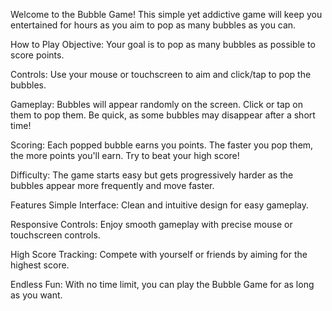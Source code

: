 Welcome to the Bubble Game! This simple yet addictive game will keep you entertained for hours as you aim to pop as many bubbles as you can.

How to Play
Objective: Your goal is to pop as many bubbles as possible to score points.

Controls: Use your mouse or touchscreen to aim and click/tap to pop the bubbles.

Gameplay: Bubbles will appear randomly on the screen. Click or tap on them to pop them. Be quick, as some bubbles may disappear after a short time!

Scoring: Each popped bubble earns you points. The faster you pop them, the more points you'll earn. Try to beat your high score!

Difficulty: The game starts easy but gets progressively harder as the bubbles appear more frequently and move faster.

Features
Simple Interface: Clean and intuitive design for easy gameplay.

Responsive Controls: Enjoy smooth gameplay with precise mouse or touchscreen controls.

High Score Tracking: Compete with yourself or friends by aiming for the highest score.

Endless Fun: With no time limit, you can play the Bubble Game for as long as you want.
